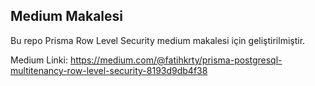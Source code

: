 ## Medium Makalesi

Bu repo Prisma Row Level Security medium makalesi için geliştirilmiştir.

Medium Linki: https://medium.com/@fatihkrty/prisma-postgresql-multitenancy-row-level-security-8193d9db4f38
